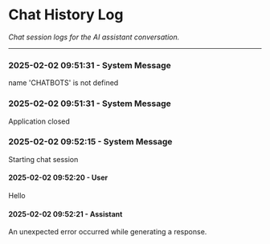 # Chat History Log

*Chat session logs for the AI assistant conversation.*

---

### 2025-02-02 09:51:31 - System Message
name 'CHATBOTS' is not defined


### 2025-02-02 09:51:31 - System Message
Application closed


### 2025-02-02 09:52:15 - System Message
Starting chat session


#### 2025-02-02 09:52:20 - User
Hello


#### 2025-02-02 09:52:21 - Assistant
An unexpected error occurred while generating a response.


